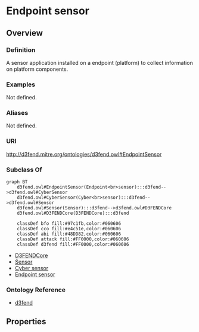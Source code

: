 # Endpoint sensor

## Overview

### Definition
A sensor application installed on a endpoint (platform) to collect information on platform components.

### Examples
Not defined.

### Aliases
Not defined.

### URI
http://d3fend.mitre.org/ontologies/d3fend.owl#EndpointSensor

### Subclass Of
```mermaid
graph BT
    d3fend.owl#EndpointSensor(Endpoint<br>sensor):::d3fend-->d3fend.owl#CyberSensor
    d3fend.owl#CyberSensor(Cyber<br>sensor):::d3fend-->d3fend.owl#Sensor
    d3fend.owl#Sensor(Sensor):::d3fend-->d3fend.owl#D3FENDCore
    d3fend.owl#D3FENDCore(D3FENDCore):::d3fend
    
    classDef bfo fill:#97c1fb,color:#060606
    classDef cco fill:#e4c51e,color:#060606
    classDef abi fill:#48DD82,color:#060606
    classDef attack fill:#FF0000,color:#060606
    classDef d3fend fill:#FF0000,color:#060606
```

- [D3FENDCore](/docs/ontology/reference/model/D3FENDCore/D3FENDCore.md)
- [Sensor](/docs/ontology/reference/model/D3FENDCore/Sensor/Sensor.md)
- [Cyber sensor](/docs/ontology/reference/model/D3FENDCore/Sensor/Cyber%20sensor/Cyber%20sensor.md)
- [Endpoint sensor](/docs/ontology/reference/model/D3FENDCore/Sensor/Cyber%20sensor/Endpoint%20sensor/Endpoint%20sensor.md)


### Ontology Reference
- [d3fend](http://d3fend.mitre.org/ontologies/d3fend.owl#)

## Properties
